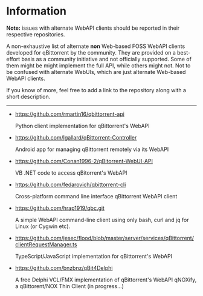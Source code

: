 # Information

**Note:** issues with alternate WebAPI clients should be reported in their respective repositories.

A non-exhaustive list of alternate **non** Web-based FOSS WebAPI clients developed for qBittorrent by the community. They are provided on a best-effort basis as a community initiative and not officially supported. Some of them might be might implement the full API, while others might not. Not to be confused with alternate WebUIs, which are just alternate Web-based WebAPI clients.

If you know of more, feel free to add a link to the repository along with a short description.

---

- https://github.com/rmartin16/qbittorrent-api

    Python client implementation for qBittorrent's WebAPI

- https://github.com/lgallard/qBittorrent-Controller

    Android app for managing qBittorrent remotely via its WebAPI

- https://github.com/Conan1996-2/qBitorrent-WebUI-API

    VB .NET code to access qBitorrent's WebAPI

- https://github.com/fedarovich/qbittorrent-cli

    Cross-platform command line interface qBittorrent WebAPI client

- https://github.com/hrap1919/qbc.git

    A simple WebAPI command-line client using only bash, curl and jq for Linux (or Cygwin etc).

- https://github.com/jesec/flood/blob/master/server/services/qBittorrent/clientRequestManager.ts

    TypeScript/JavaScript implementation for qBittorrent's WebAPI

- https://github.com/bnzbnz/qBit4Delphi

    A free Delphi VCL/FMX implementation of qBittorrent's WebAPI
    qNOXify, a qBittorent/NOX Thin Client (in progress...)




